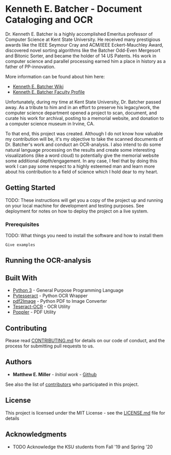 # Kenneth E. Batcher - Document Cataloging and OCR

Dr. Kenneth E. Batcher is a highly accomplished Emeritus professor of Computer Science at Kent State University.  He received many prestigious awards like the IEEE Seymour Cray and ACM/IEEE Eckert-Mauchley Award, discovered novel sorting algorithms like the Batcher Odd-Even Mergesort and Bitonic Sorter, and became the holder of 14 US Patents.  His work in computer science and parallel processing earned him a place in history as a father of PP-innovation.

More information can be found about him here:
- [Kenneth E. Batcher Wiki]('https://en.wikipedia.org/wiki/Ken_Batcher')
- [Kenneth E. Batcher Faculty Profile]('https://www.kent.edu/cs/kenneth-e-batcher')

Unfortunately, during my time at Kent State University, Dr. Batcher passed away.  As a tribute to him and in an effort to preserve his legacy/work, the computer science department opened a project to scan, document, and curate his work for archival, posting to a memorial website, and donation to a computer science museum in Irvine, CA.

To that end, this project was created.  Although I do not know how valuable my contribution will be, it's my objective to take the scanned documents of Dr. Batcher's work and conduct an OCR-analysis.  I also intend to do some natural language processing on the results and create some interesting visualizations (like a word cloud) to potentially give the memorial website some additional depth/engagement.  In any case, I feel that by doing this work I can pay some respect to a highly esteemed man and learn more about his contribution to a field of science which I hold dear to my heart.

## Getting Started

TODO: These instructions will get you a copy of the project up and running on your local machine for development and testing purposes. See deployment for notes on how to deploy the project on a live system.

### Prerequisites

TODO: What things you need to install the software and how to install them

```
Give examples
```

## Running the OCR-analysis

## Built With

* [Python 3](https://www.python.org/download/releases/3.0/) - General Purpose Programming Language
* [Pytesseract](https://pypi.org/project/pytesseract/) - Python OCR Wrapper
* [pdf2Image](https://pypi.org/project/pdf2image/) - Python PDF to Image Converter
* [Teseract-OCR](https://en.wikipedia.org/wiki/Tesseract_(software)) - OCR Utility
* [Poppler](https://en.wikipedia.org/wiki/Poppler_(software)) - PDF Utility

## Contributing

Please read [CONTRIBUTING.md](https://gist.github.com/PurpleBooth/b24679402957c63ec426) for details on our code of conduct, and the process for submitting pull requests to us.

## Authors

* **Matthew E. Miller** - *Initial work* - [Github](https://github.com/matmill5)

See also the list of [contributors](https://github.com/your/project/contributors) who participated in this project.

## License

This project is licensed under the MIT License - see the [LICENSE.md](LICENSE.md) file for details

## Acknowledgments

* TODO Acknowledge the KSU students from Fall '19 and Spring '20
